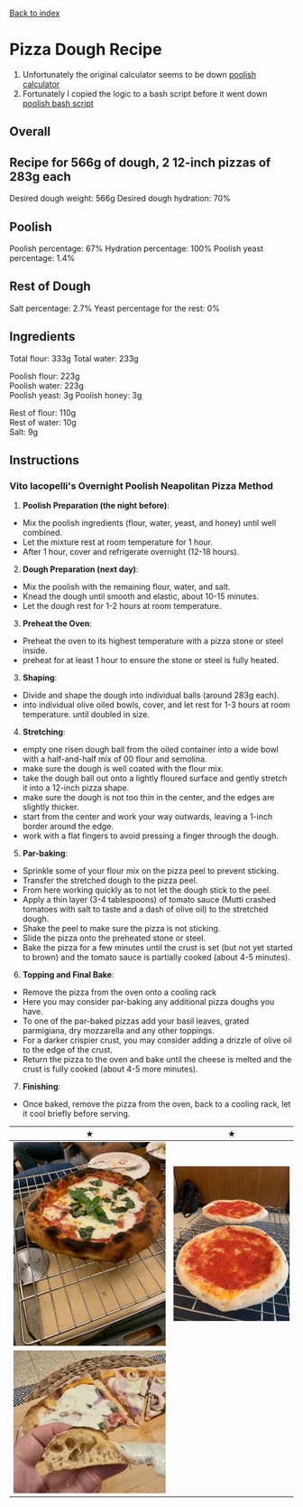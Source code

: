 [Back to index](../index.MD)

# Pizza Dough Recipe
1. Unfortunately the original calculator seems to be down [poolish calculator](https://ggalmazor.com/bread_making/poolish_recipe_calculator.html)
2. Fortunately I copied the logic to a bash script before it went down [poolish bash script](../poolish_calc.sh)


## Overall

## Recipe for 566g of dough, 2 12-inch pizzas of 283g each
Desired dough weight: 566g
Desired dough hydration: 70%

## Poolish
Poolish percentage: 67%
Hydration percentage: 100%
Poolish yeast percentage: 1.4%

## Rest of Dough
Salt percentage: 2.7%
Yeast percentage for the rest: 0%

## Ingredients
Total flour: 333g
Total water: 233g

Poolish flour: 223g  
Poolish water: 223g  
Poolish yeast: 3g
Poolish honey: 3g

Rest of flour: 110g  
Rest of water: 10g  
Salt: 9g

## Instructions

### Vito Iacopelli's Overnight Poolish Neapolitan Pizza Method

1. **Poolish Preparation (the night before)**:
 - Mix the poolish ingredients (flour, water, yeast, and honey) until well combined.
 - Let the mixture rest at room temperature for 1 hour.
 - After 1 hour, cover and refrigerate overnight (12-18 hours).

2. **Dough Preparation (next day)**:
 - Mix the poolish with the remaining flour, water, and salt.
 - Knead the dough until smooth and elastic, about 10-15 minutes.
 - Let the dough rest for 1-2 hours at room temperature.

3. **Preheat the Oven**:
 - Preheat the oven to its highest temperature with a pizza stone or steel inside.
 - preheat for at least 1 hour to ensure the stone or steel is fully heated.

3. **Shaping**:
 - Divide and shape the dough into individual balls (around 283g each).
 - into individual olive oiled bowls, cover, and let rest for 1-3 hours at room temperature. until doubled in size. 

4. **Stretching**:
 - empty one risen dough ball from the oiled container into a wide bowl with a half-and-half mix of 00 flour and semolina.
 - make sure the dough is well coated with the flour mix.
 - take the dough ball out onto a lightly floured surface and gently stretch it into a 12-inch pizza shape.
 - make sure the dough is not too thin in the center, and the edges are slightly thicker.
 - start from the center and work your way outwards, leaving a 1-inch border around the edge.
 - work with a flat fingers to avoid pressing a finger through the dough.

5. **Par-baking**:
 - Sprinkle some of your flour mix on the pizza peel to prevent sticking.
 - Transfer the stretched dough to the pizza peel.
 - From here working quickly as to not let the dough stick to the peel.
 - Apply a thin layer (3-4 tablespoons) of tomato sauce (Mutti crashed tomatoes with salt to taste and a dash of olive oil) to the stretched dough.
 - Shake the peel to make sure the pizza is not sticking.
 - Slide the pizza onto the preheated stone or steel.
 - Bake the pizza for a few minutes until the crust is set (but not yet started to brown) and the tomato sauce is partially cooked (about 4-5 minutes).

6. **Topping and Final Bake**:
 - Remove the pizza from the oven onto a cooling rack
 - Here you may consider par-baking any additional pizza doughs you have. 
 - To one of the par-baked pizzas add your basil leaves, grated parmigiana, dry mozzarella and any other toppings.
 - For a darker crispier crust, you may consider adding a drizzle of olive oil to the edge of the crust.
 - Return the pizza to the oven and bake until the cheese is melted and the crust is fully cooked (about 4-5 more minutes).

7. **Finishing**:
 - Once baked, remove the pizza from the oven, back to a cooling rack, let it cool briefly before serving.


|            ★                    |              ★                      |
|:-------------------------------:|:-----------------------------------:|
|  ![Pizza](../images/pizza.jpg)  | ![Par-baked](../images/pizza2.jpeg) |
| ![Slice](../images/pizza3.jpeg) |                                     |
